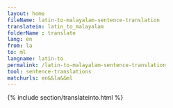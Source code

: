 ```yaml
---
layout: home
fileName: latin-to-malayalam-sentence-translation
translatein: latin_to_malayalam
folderName : translate
lang: en
from: la
to: ml
langname: latin-to
permalink: /latin-to-malayalam-sentence-translation
tool: sentence-translations
matchurls: en&&la&&ml
---
```

{% include section/translateinto.html %}
